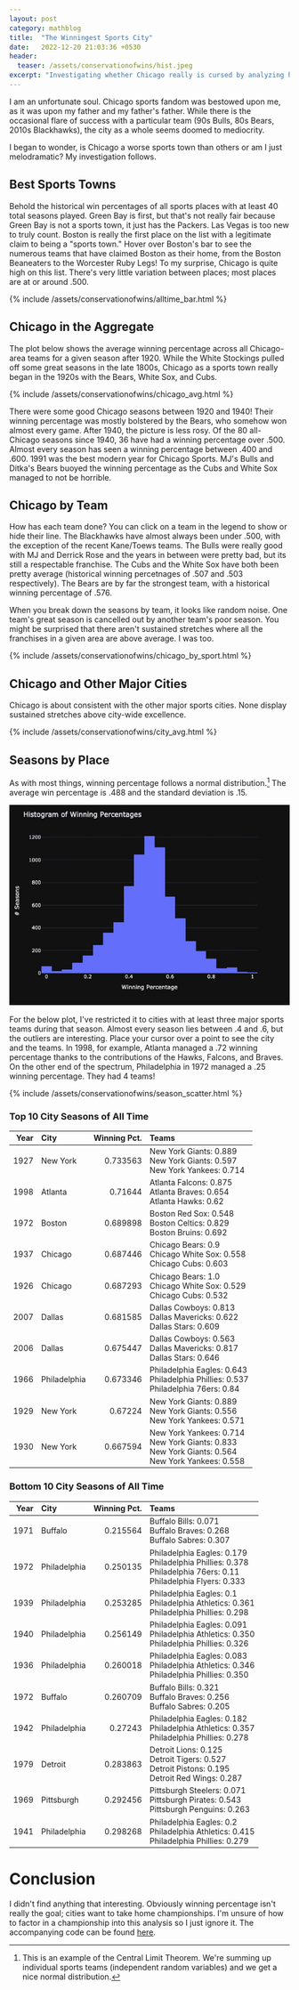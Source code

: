 ```yaml
---
layout: post
category: mathblog
title:  "The Winningest Sports City"
date:   2022-12-20 21:03:36 +0530
header:
  teaser: /assets/conservationofwins/hist.jpeg
excerpt: "Investigating whether Chicago really is cursed by analyzing historical win percentages across major sports cities to see if sustained excellence is possible or just random noise."
---
```


I am an unfortunate soul. Chicago sports fandom was bestowed upon me, as it was upon my father and my father's father. While there is the occasional flare of success with a particular team (90s Bulls, 80s Bears, 2010s Blackhawks), the city as a whole seems doomed to mediocrity. 

I began to wonder, is Chicago a worse sports town than others or am I just melodramatic? My investigation follows.

## Best Sports Towns
Behold the historical win percentages of all sports places with at least 40 total seasons played. Green Bay is first, but that's not really fair because Green Bay is not a sports town, it just has the Packers. Las Vegas is too new to truly count. Boston is really the first place on the list with a legitimate claim to being a "sports town." Hover over Boston's bar to see the numerous teams that have claimed Boston as their home, from the Boston Beaneaters to the Worcester Ruby Legs! To my surprise, Chicago is quite high on this list. There's very little variation between places; most places are at or around .500.

{% include /assets/conservationofwins/alltime_bar.html %}


## Chicago in the Aggregate
The plot below shows the average winning percentage across all Chicago-area teams for a given season after 1920. While the White Stockings pulled off some great seasons in the late 1800s, Chicago as a sports town really began in the 1920s with the Bears, White Sox, and Cubs.

{% include /assets/conservationofwins/chicago_avg.html %}

There were some good Chicago seasons between 1920 and 1940! Their winning percentage was mostly bolstered by the Bears, who somehow won almost every game. After 1940, the picture is less rosy. Of the 80 all-Chicago seasons since 1940, 36 have had a winning percentage over .500. Almost every season has seen a winning percentage between .400 and .600. 1991 was the best modern year for Chicago Sports. MJ's Bulls and Ditka's Bears buoyed the winning percentage as the Cubs and White Sox managed to not be horrible.

## Chicago by Team
How has each team done? You can click on a team in the legend to show or hide their line. The Blackhawks have almost always been under .500, with the exception of the recent Kane/Toews teams. The Bulls were really good with MJ and Derrick Rose and the years in between were pretty bad, but its still a respectable franchise. The Cubs and the White Sox have both been pretty average (historical winning percetnages of .507 and .503 respectively). The Bears are by far the strongest team, with a historical winning percentage of .576. 

When you break down the seasons by team, it looks like random noise. One team's great season is cancelled out by another team's poor season. You might be surprised that there aren't sustained stretches where all the franchises in a given area are above average. I was too.  

{% include /assets/conservationofwins/chicago_by_sport.html %}


## Chicago and Other Major Cities
Chicago is about consistent with the other major sports cities. None display sustained stretches above city-wide excellence. 

{% include /assets/conservationofwins/city_avg.html %}

## Seasons by Place
As with most things, winning percentage follows a normal distribution.[^1] The average win percentage is .488 and the standard deviation is .15. 

![Histogram](/assets/conservationofwins/hist.jpeg)

For the below plot, I've restricted it to cities with at least three major sports teams during that season. Almost every season lies between .4 and .6, but the outliers are interesting. Place your cursor over a point to see the city and the teams. In 1998, for example, Atlanta managed a .72 winning percentage thanks to the contributions of the Hawks, Falcons, and Braves. On the other end of the spectrum, Philadelphia in 1972 managed a .25 winning percentage. They had 4 teams! 

{% include /assets/conservationofwins/season_scatter.html %}

### Top 10 City Seasons of All Time

| Year | City         | Winning Pct. | Teams                                                                                                      |
| ---: | :----------- | -----------: | :--------------------------------------------------------------------------------------------------------- |
| 1927 | New York     |     0.733563 | New York Giants: 0.889<br>New York Giants: 0.597<br>New York Yankees: 0.714<br>                            |
| 1998 | Atlanta      |      0.71644 | Atlanta Falcons: 0.875<br>Atlanta Braves: 0.654<br>Atlanta Hawks: 0.62<br>                                 |
| 1972 | Boston       |     0.689898 | Boston Red Sox: 0.548<br>Boston Celtics: 0.829<br>Boston Bruins: 0.692<br>                                 |
| 1937 | Chicago      |     0.687446 | Chicago Bears: 0.9<br>Chicago White Sox: 0.558<br>Chicago Cubs: 0.603<br>                                  |
| 1926 | Chicago      |     0.687293 | Chicago Bears: 1.0<br>Chicago White Sox: 0.529<br>Chicago Cubs: 0.532<br>                                  |
| 2007 | Dallas       |     0.681585 | Dallas Cowboys: 0.813<br>Dallas Mavericks: 0.622<br>Dallas Stars: 0.609<br>                                |
| 2006 | Dallas       |     0.675447 | Dallas Cowboys: 0.563<br>Dallas Mavericks: 0.817<br>Dallas Stars: 0.646<br>                                |
| 1966 | Philadelphia |     0.673346 | Philadelphia Eagles: 0.643<br>Philadelphia Phillies: 0.537<br>Philadelphia 76ers: 0.84<br>                 |
| 1929 | New York     |      0.67224 | New York Giants: 0.889<br>New York Giants: 0.556<br>New York Yankees: 0.571<br>                            |
| 1930 | New York     |     0.667594 | New York Yankees: 0.714<br>New York Giants: 0.833<br>New York Giants: 0.564<br>New York Yankees: 0.558<br> |

### Bottom 10 City Seasons of All Time


| Year | City         | Winning Pct. | Teams                                                                                                                    |
| ---: | :----------- | -----------: | :----------------------------------------------------------------------------------------------------------------------- |
| 1971 | Buffalo      |     0.215564 | Buffalo Bills: 0.071<br>Buffalo Braves: 0.268<br>Buffalo Sabres: 0.307<br>                                               |
| 1972 | Philadelphia |     0.250135 | Philadelphia Eagles: 0.179<br>Philadelphia Phillies: 0.378<br>Philadelphia 76ers: 0.11<br>Philadelphia Flyers: 0.333<br> |
| 1939 | Philadelphia |     0.253285 | Philadelphia Eagles: 0.1<br>Philadelphia Athletics: 0.361<br>Philadelphia Phillies: 0.298<br>                            |
| 1940 | Philadelphia |     0.256149 | Philadelphia Eagles: 0.091<br>Philadelphia Athletics: 0.350<br>Philadelphia Phillies: 0.326<br>                          |
| 1936 | Philadelphia |     0.260018 | Philadelphia Eagles: 0.083<br>Philadelphia Athletics: 0.346<br>Philadelphia Phillies: 0.350<br>                          |
| 1972 | Buffalo      |     0.260709 | Buffalo Bills: 0.321<br>Buffalo Braves: 0.256<br>Buffalo Sabres: 0.205<br>                                               |
| 1942 | Philadelphia |      0.27243 | Philadelphia Eagles: 0.182<br>Philadelphia Athletics: 0.357<br>Philadelphia Phillies: 0.278<br>                          |
| 1979 | Detroit      |     0.283863 | Detroit Lions: 0.125<br>Detroit Tigers: 0.527<br>Detroit Pistons: 0.195<br>Detroit Red Wings: 0.287<br>                  |
| 1969 | Pittsburgh   |     0.292456 | Pittsburgh Steelers: 0.071<br>Pittsburgh Pirates: 0.543<br>Pittsburgh Penguins: 0.263<br>                                |
| 1941 | Philadelphia |     0.298268 | Philadelphia Eagles: 0.2<br>Philadelphia Athletics: 0.415<br>Philadelphia Phillies: 0.279<br>                            |

# Conclusion
I didn't find anything that interesting. Obviously winning percentage isn't really the goal; cities want to take home championships. I'm unsure of how to factor in a championship into this analysis so I just ignore it. The accompanying code can be found [here](https://github.com/jschless/conservation_of_wins). 


[^1]: This is an example of the Central Limit Theorem. We're summing up individual sports teams (independent random variables) and we get a nice normal distribution.

